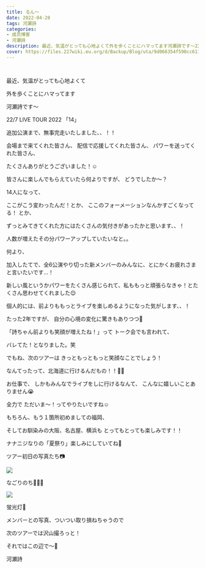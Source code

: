 ```yaml
---
title: るん〜
date: 2022-04-28
tags: 河瀬詩
categories: 
- 成员博客
- 河瀬詩
description: 最近、気温がとっても心地よくて外を歩くことにハマってます河瀬詩です〜22/7 LIVE TOUR 2022 「14」追加公演まで、無事完走いたしま...
cover: https://files.227wiki.eu.org/d/Backup/Blog/uta/9d066354f590cc6113034c4462084.jpg 
---
```


        ﻿







最近、気温がとっても心地よくて



外を歩くことにハマってます






河瀬詩です〜











22/7 LIVE TOUR 2022 「14」




追加公演まで、無事完走いたしました、、！！









会場まで来てくれた皆さん、
配信で応援してくれた皆さん、
パワーを送ってくれた皆さん、




たくさんありがとうございました！☺️












皆さんに楽しんでもらえていたら何よりですが、
どうでしたか〜？






14人になって、



ここがこう変わったんだ！とか、
ここのフォーメーションなんかすごくなってる！
とか、





ずっとみてきてくれた方にはたくさんの気付きがあったかと思います、、！








人数が増えたその分パワーアップしていたいなと。。









何より、




加入したてで、全6公演やり切った新メンバーのみんなに、とにかくお疲れさまと言いたいです…！





新しい風というかパワーをたくさん感じられて、私ももっと頑張らなきゃ！とたくさん思わせてくれました😌












個人的には、前よりももっとライブを楽しめるようになった気がします、、！





たった2年ですが、
自分の心境の変化に驚きもありつつ🧐







「詩ちゃん前よりも笑顔が増えたね！」って
トーク会でも言われて、






バレてた！となりました。笑













でもね、次のツアーは
きっともっともっと笑顔なことでしょう！






なんてったって、北海道に行けるんだもの！！✌🏻






お仕事で、
しかもみんなでライブをしに行けるなんて、
こんなに嬉しいことありません😭






全力で ただいま〜！ってやりたいですね☺️








もちろん、もう１箇所初めましての福岡、




そしてお馴染みの大阪、名古屋、横浜も
とってもとっても楽しみです！！







ナナニジなりの「夏祭り」楽しみにしていてね👘










ツアー初日の写真たち📷





![](https://files.227wiki.eu.org/d/Backup/Blog/uta/9d066354f590cc6113034c4462084.jpg)



なごりのち🦋‪👸🏻






![](https://files.227wiki.eu.org/d/Backup/Blog/uta/9d066354f590cc6113034c4462084-01.jpg)




蛍光灯💃










メンバーとの写真、ついつい取り損ねちゃうので



次のツアーでは沢山撮ろっと！











それではこの辺で〜🌸






河瀬詩


